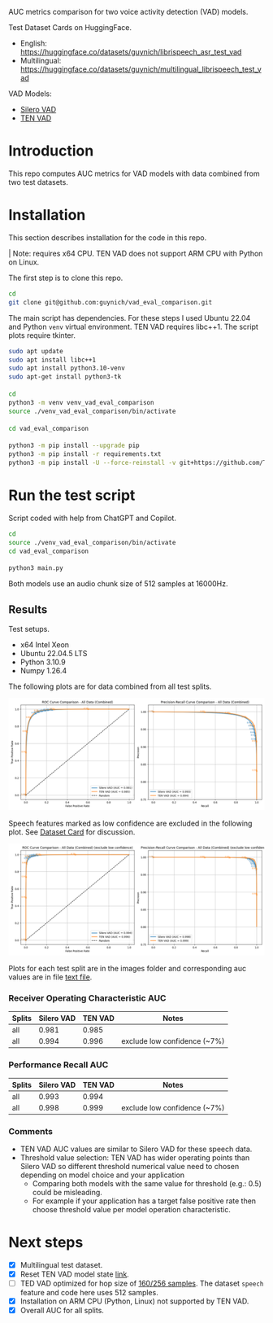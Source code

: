 AUC metrics comparison for two voice activity detection (VAD) models.

Test Dataset Cards on HuggingFace.
- English: https://huggingface.co/datasets/guynich/librispeech_asr_test_vad
- Multilingual: https://huggingface.co/datasets/guynich/multilingual_librispeech_test_vad

VAD Models:
- [Silero VAD](https://github.com/snakers4/silero-vad)
- [TEN VAD](https://github.com/TEN-framework/ten-vad)

# Introduction

This repo computes AUC metrics for VAD models with data combined from two test
datasets.

# Installation

This section describes installation for the code in this repo.

| Note: requires x64 CPU.  TEN VAD does not support ARM CPU with Python on Linux.

The first step is to clone this repo.
```sh
cd
git clone git@github.com:guynich/vad_eval_comparison.git
```

The main script has dependencies.  For these steps I used Ubuntu 22.04 and
Python `venv` virtual environment.  TEN VAD requires libc++1.  The script plots
require tkinter.
```sh
sudo apt update
sudo apt install libc++1
sudo apt install python3.10-venv
sudo apt-get install python3-tk

cd
python3 -m venv venv_vad_eval_comparison
source ./venv_vad_eval_comparison/bin/activate

cd vad_eval_comparison

python3 -m pip install --upgrade pip
python3 -m pip install -r requirements.txt
python3 -m pip install -U --force-reinstall -v git+https://github.com/TEN-framework/ten-vad.git
```

# Run the test script

Script coded with help from ChatGPT and Copilot.

```sh
cd
source ./venv_vad_eval_comparison/bin/activate
cd vad_eval_comparison

python3 main.py
```

Both models use an audio chunk size of 512 samples at 16000Hz.

## Results

Test setups.
* x64 Intel Xeon
* Ubuntu 22.04.5 LTS
* Python 3.10.9
* Numpy 1.26.4

The following plots are for data combined from all test splits.

<img src="images/ROC_test_combined.png" alt="AUC plots for all splits"/>

Speech features marked as low confidence are excluded in the following plot.  See
[Dataset Card](https://huggingface.co/datasets/guynich/librispeech_asr_test_vad)
for discussion.

<img src="images/ROC_test_combined_exclude_low_confidence.png" alt="AUC plot for all splits excluding zero confidence data"/>

Plots for each test split are in the images folder and corresponding auc values
are in file
[text file](images/results_auc.txt).

### Receiver Operating Characteristic AUC

| Splits | Silero VAD | TEN VAD | Notes |
| ------ | ---------- | ------- | ----- |
| all    | 0.981      | 0.985   |       |
| all    | 0.994      | 0.996   | exclude low confidence (~7%) |

### Performance Recall AUC

| Splits | Silero VAD | TEN VAD | Notes |
| ------ | ---------- | ------- | ----- |
| all    | 0.993      | 0.994   |       |
| all    | 0.998      | 0.999   | exclude low confidence (~7%) |

### Comments

* TEN VAD AUC values are similar to Silero VAD for these speech data.
* Threshold value selection: TEN VAD has wider operating points than Silero VAD so different threshold numerical value need to chosen depending on model choice and your application
  * Comparing both models with the same value for threshold (e.g.: 0.5) could be misleading.
  * For example if your application has a target false positive rate then choose threshold value per model operation characteristic.

# Next steps

* [x] Multilingual test dataset.
* [x] Reset TEN VAD model state [link](https://github.com/TEN-framework/ten-vad/issues/16).
* [ ] TED VAD optimized for hop size of [160/256 samples](https://github.com/ten-framework/ten-vad?tab=readme-ov-file#5-supproted-sampling-rate-and-hop-size).  The dataset `speech` feature and code here uses 512 samples.
* [x] Installation on ARM CPU (Python, Linux) not supported by TEN VAD.
* [x] Overall AUC for all splits.
